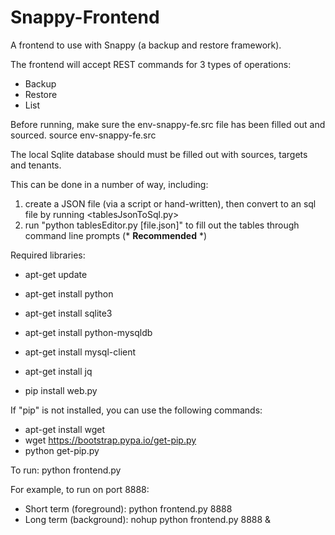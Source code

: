 # Snappy-Frontend
A frontend to use with Snappy (a backup and restore framework).

The frontend will accept REST commands for 3 types of operations:
* Backup
* Restore
* List



Before running, make sure the env-snappy-fe.src file has been filled out and sourced.
        source env-snappy-fe.src

The local Sqlite database should must be filled out with sources, targets and tenants.

This can be done in a number of way, including:
1.  create a JSON file (via a script or hand-written), then convert to an sql file by running <tablesJsonToSql.py>
2.  run "python tablesEditor.py [file.json]" to fill out the tables through command line prompts (* __Recommended__ *)

Required libraries:
* apt-get update
* apt-get install python
* apt-get install sqlite3
* apt-get install python-mysqldb
* apt-get install mysql-client
* apt-get install jq

* pip install web.py
                
If "pip" is not installed, you can use the following commands:
* apt-get install wget
* wget https://bootstrap.pypa.io/get-pip.py
* python get-pip.py


To run:     python frontend.py <port>

For example, to run on port 8888:
 * Short term (foreground):        python frontend.py 8888
 * Long  term (background):  nohup python frontend.py 8888 &
